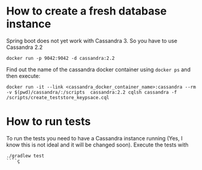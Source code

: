 # How to create a fresh database instance
Spring boot does not yet work with Cassandra 3. So you have to use Cassandra 2.2


```
docker run -p 9042:9042 -d cassandra:2.2
```

Find out the name of the cassandra docker container using `docker ps` and then execute:

```
docker run -it --link <cassandra_docker_container_name>:cassandra --rm -v $(pwd)/cassandra/:/scripts  cassandra:2.2 cqlsh cassandra -f /scripts/create_teststore_keypsace.cql
```

# How to run tests
To run the tests you need to have a Cassandra instance running (Yes, I know this is not ideal and it will be changed soon).
Execute the tests with

```
./gradlew test
````ç